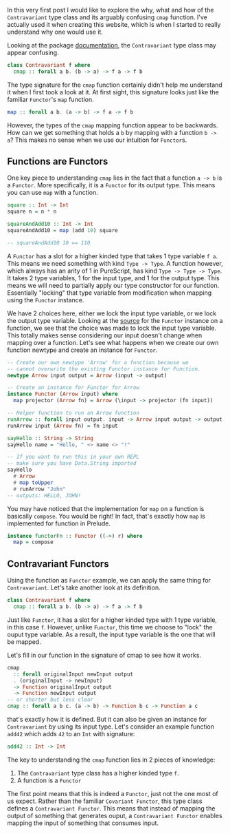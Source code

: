 In this very first post I would like to explore the why, what and how of the `Contravariant` type class and its arguably confusing `cmap` function. I've actually used it when creating this website, which is when I started to really understand why one would use it.

Looking at the package [documentation](https://pursuit.purescript.org/packages/purescript-contravariant/5.0.0/docs/Data.Functor.Contravariant), the `Contravariant` type class may appear confusing.
```hs
class Contravariant f where
  cmap :: forall a b. (b -> a) -> f a -> f b
```
The type signature for the `cmap` function certainly didn't help me understand it when I first took a look at it.  At first sight, this signature looks just like the familiar `Functor`'s `map` function.
```hs
map :: forall a b. (a -> b) -> f a -> f b
```
However, the types of the `cmap` mapping function appear to be backwards. How can we get something that holds a `b` by mapping with a function `b -> a`? This makes no sense when we use our intuition for `Functor`s.

## Functions are Functors
One key piece to understanding `cmap` lies in the fact that a function `a -> b` is a `Functor`. More specifically, it is a `Functor` for its output type. This means you can use `map` with a function.
```hs
square :: Int -> Int
square n = n * n

squareAndAdd10 :: Int -> Int
squareAndAdd10 = map (add 10) square

-- squareAndAdd10 10 == 110
```
A `Functor` has a slot for a higher kinded type that takes 1 type variable `f a`. This means we need something with kind `Type -> Type`. A function however, which always has an arity of 1 in PureScript, has kind `Type -> Type -> Type`. It takes 2 type variables, 1 for the input type, and 1 for the output type. This means we will need to partially apply our type constructor for our function. Essentially "locking" that type variable from modification when mapping using the `Functor` instance.

We have 2 choices here, either we lock the input type variable, or we lock the output type variable. Looking at the [source](https://github.com/purescript/purescript-prelude/blob/v5.0.0/src/Data/Functor.purs#L40) for the `Functor` instance on a function, we see that the choice was made to lock the input type variable. This totally makes sense considering our input doesn't change when mapping over a function. Let's see what happens when we create our own function newtype and create an instance for `Functor`.
```hs
-- Create our own newtype 'Arrow' for a function because we
-- cannot overwrite the existing Functor instance for Function.
newtype Arrow input output = Arrow (input -> output)

-- Create an instance for Functor for Arrow
instance Functor (Arrow input) where
  map projector (Arrow fn) = Arrow (\input -> projector (fn input))

-- Helper function to run an Arrow function
runArrow :: forall input output. input -> Arrow input output -> output
runArrow input (Arrow fn) = fn input

sayHello :: String -> String
sayHello name = "Hello, " <> name <> "!"

-- If you want to run this in your own REPL
-- make sure you have Data.String imported
sayHello
  # Arrow
  # map toUpper
  # runArrow "John"
-- outputs: HELLO, JOHN!
```
You may have noticed that the implementation for `map` on a function is basically `compose`. You would be right! In fact, that's exactly how `map` is implemented for function in Prelude.
```hs
instance functorFn :: Functor ((->) r) where
  map = compose
```

## Contravariant Functors
Using the function as `Functor` example, we can apply the same thing for `Contravariant`. Let's take another look at its definition.
```hs
class Contravariant f where
  cmap :: forall a b. (b -> a) -> f a -> f b
```
Just like `Functor`, it has a slot for a higher kinded type with 1 type variable, in this case `f`. However, unlike `Functor`, this time we choose to "lock" the ouput type variable. As a result, the input type variable is the one that will be mapped.

Let's fill in our function in the signature of cmap to see how it works.
```hs
cmap
  :: forall originalInput newInput output
  . (originalInput -> newInput)
  -> Function originalInput output
  -> Function newInput output
-- or shorter but less clear
cmap :: forall a b c. (a -> b) -> Function b c -> Function a c
```





that's exactly how it is defined.
But it can also be given an instance for `Contravariant` by using its input type. Let's consider an example function `add42` which adds `42` to an `Int` with signature:
```hs
add42 :: Int -> Int
```


The key to understanding the `cmap` function lies in 2 pieces of knowledge:
1. The `Contravariant` type class has a higher kinded type `f`.
1. A function is a `Functor`

The first point means that this is indeed a `Functor`, just not the one most of us expect. Rather than the familiar `Covariant Functor`, this type class defines a `Contravariant Functor`. This means that instead of mapping the output of something that generates ouput, a `Contravariant Functor` enables mapping the input of something that consumes input.
